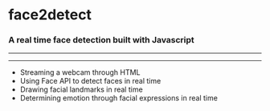 # face2detect

### A real time face detection built with Javascript
--- 
---



- Streaming a webcam through HTML
- Using Face API to detect faces in real time
- Drawing facial landmarks in real time
- Determining emotion through facial expressions in real time